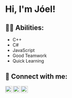 <h1>Hi, I'm Jóel! </a>

<h2>👨‍💻 Abilities:</h2>

- C++<br>
- C#<br>
- JavaScript<br>
- Good Teamwork<br>
- Quick Learning<br>

<h2> 🤳 Connect with me:</h2>

[<img align="left" alt="JoshMadakor | YouTube" width="22px" src="https://cdn.jsdelivr.net/npm/simple-icons@v3/icons/youtube.svg" />][youtube]
[<img align="left" alt="JoshMadakor | LinkedIn" width="22px" src="https://cdn.jsdelivr.net/npm/simple-icons@v3/icons/linkedin.svg" />][linkedin]
[<img align="left" alt="JoshMadakor | Instagram" width="22px" src="https://cdn.jsdelivr.net/npm/simple-icons@v3/icons/instagram.svg" />][instagram]

[youtube]: https://www.youtube.com/channel/UCrjBnLaqzajJ50GdUI1L6_w
[instagram]: https://www.instagram.com/puguino/
[linkedin]: https://www.linkedin.com/in/jowy/



